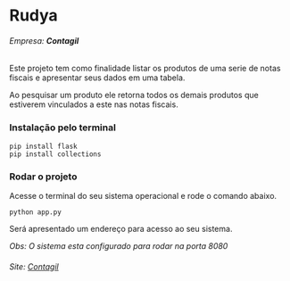 # Rudya

###### Empresa: **Contagil**

Este projeto tem como finalidade listar os produtos de uma serie de notas fiscais e apresentar seus dados em uma tabela.

Ao pesquisar um produto ele retorna todos os demais produtos que estiverem vinculados a este nas notas fiscais.

### Instalação pelo terminal

```
pip install flask
pip install collections
```
### Rodar o projeto

Acesse o terminal do seu sistema operacional e rode o comando abaixo.

```
python app.py
```

Será apresentado um endereço para acesso ao seu sistema.

_Obs: O sistema esta configurado para rodar na porta 8080_


###### Site: [Contagil](http://www.contagilpb.com.br/)
